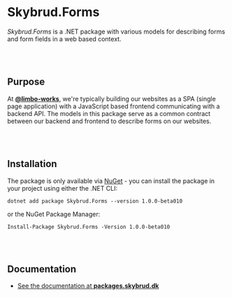 # Skybrud.Forms

*Skybrud.Forms* is a .NET package with various models for describing forms and form fields in a web based context.



<br /><br />

## Purpose

At [**@limbo-works**](https://github.com/limbo-works), we're typically building our websites as a SPA (single page application) with a JavaScript based frontend communicating with a backend API. The models in this package serve as a common contract between our backend and frontend to describe forms on our websites.



<br /><br />

## Installation

The package is only available via [NuGet](https://www.nuget.org/packages/Skybrud.Forms/1.0.0-beta008) - you can install the package in your project using either the .NET CLI:

```
dotnet add package Skybrud.Forms --version 1.0.0-beta010
```

or the NuGet Package Manager:

```
Install-Package Skybrud.Forms -Version 1.0.0-beta010
```



<br /><br />

## Documentation

- [See the documentation at **packages.skybrud.dk**](https://packages.skybrud.dk/skybrud.forms/docs/)
